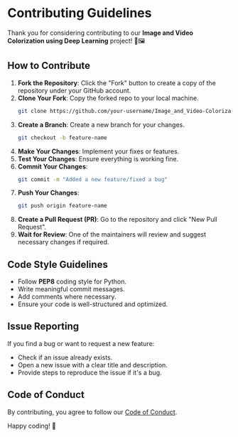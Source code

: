 # Contributing Guidelines

Thank you for considering contributing to our **Image and Video Colorization using Deep Learning** project! 🎨🖼️

## How to Contribute
1. **Fork the Repository**: Click the "Fork" button to create a copy of the repository under your GitHub account.
2. **Clone Your Fork**: Copy the forked repo to your local machine.
   ```sh
   git clone https://github.com/your-username/Image_and_Video-Colorization-using-Deep-Learning.git
   ```
3. **Create a Branch**: Create a new branch for your changes.
   ```sh
   git checkout -b feature-name
   ```
4. **Make Your Changes**: Implement your fixes or features.
5. **Test Your Changes**: Ensure everything is working fine.
6. **Commit Your Changes**:
   ```sh
   git commit -m "Added a new feature/fixed a bug"
   ```
7. **Push Your Changes**:
   ```sh
   git push origin feature-name
   ```
8. **Create a Pull Request (PR)**: Go to the repository and click "New Pull Request".
9. **Wait for Review**: One of the maintainers will review and suggest necessary changes if required.

## Code Style Guidelines
- Follow **PEP8** coding style for Python.
- Write meaningful commit messages.
- Add comments where necessary.
- Ensure your code is well-structured and optimized.

## Issue Reporting
If you find a bug or want to request a new feature:
- Check if an issue already exists.
- Open a new issue with a clear title and description.
- Provide steps to reproduce the issue if it's a bug.

## Code of Conduct
By contributing, you agree to follow our [Code of Conduct](CODE_OF_CONDUCT.md).

Happy coding! 🚀
